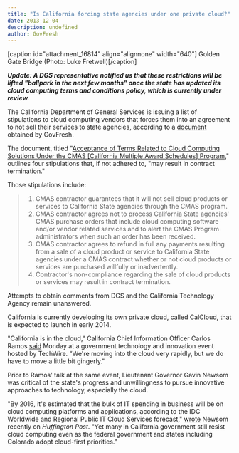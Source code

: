 ```yaml
---
title: "Is California forcing state agencies under one private cloud?"
date: 2013-12-04
description: undefined
author: GovFresh
---
```


[caption id="attachment_16814" align="alignnone" width="640"] Golden Gate Bridge (Photo: Luke Fretwell)[/caption]

<strong><em>Update: A DGS representative notified us that these restrictions will be lifted "ballpark in the next few months" once the state has updated its cloud computing terms and conditions policy, which is currently under review.</em>
</strong>

The California Department of General Services is issuing a list of stipulations to cloud computing vendors that forces them into an agreement to not sell their services to state agencies, according to a <a href="https://www.dropbox.com/s/60ryoqqjmyp01m8/cadgsclou.jpg">document</a> obtained by GovFresh.

The document, titled "<a href="https://www.dropbox.com/s/60ryoqqjmyp01m8/cadgsclou.jpg">Acceptance of Terms Related to Cloud Computing Solutions Under the CMAS [California Multiple Award Schedules] Program</a>," outlines four stipulations that, if not adhered to, "may result in contract termination."

Those stipulations include:

<blockquote>

<ol>
	<li>CMAS contractor guarantees that it will not sell cloud products or services to California State agencies through the CMAS program.</li>
	<li>CMAS contractor agrees not to process California State agencies' CMAS purchase orders that include cloud computing software and/or vendor related services and to alert the CMAS Program administrators when such an order has been received.</li>
	<li>CMAS contractor agrees to refund in full any payments resulting from a sale of a cloud product or service to California State agencies under a CMAS contract whether or not cloud products or services are purchased willfully or inadvertently.</li>
	<li>Contractor's non-compliance regarding the sale of cloud products or services may result in contract termination.</li>
</ol>

</blockquote>

Attempts to obtain comments from DGS and the California Technology Agency remain unanswered.

California is currently developing its own private cloud, called CalCloud, that is expected to launch in early 2014.

"California is in the cloud," California Chief Information Officer Carlos Ramos <a href="http://www.youtube.com/watch?v=ZrxeCOus31U&amp;feature=youtu.be&amp;t=1h18m31s">said</a> Monday at a government technology and innovation event hosted by TechWire. "We're moving into the cloud very rapidly, but we do have to move a little bit gingerly."

Prior to Ramos' talk at the same event, Lieutenant Governor Gavin Newsom was critical of the state's progress and unwillingness to pursue innovative approaches to technology, especially the cloud.

"By 2016, it's estimated that the bulk of IT spending in business will be on cloud computing platforms and applications, according to the IDC Worldwide and Regional Public IT Cloud Services forecast," <a href="http://www.huffingtonpost.com/gavin-newsom/behind-the-times-governme_b_4317755.html">wrote</a> Newsom recently on <em>Huffington Post</em>. "Yet many in California government still resist cloud computing even as the federal government and states including Colorado adopt cloud-first priorities."

